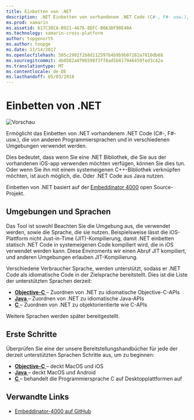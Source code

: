 ```yaml
---
title: Einbetten von .NET
description: .NET Einbetten von vorhandenem .NET Code (C#-, F#- usw.), die von anderen Programmiersprachen genutzt werden können
ms.prod: xamarin
ms.assetid: 617C38CA-B921-4A76-8DFC-B0A3DF90E48A
ms.technology: xamarin-cross-platform
author: topgenorth
ms.author: toopge
ms.date: 11/14/2017
ms.openlocfilehash: 505c2902f2b8d112597b4b9b9b07282a7810db68
ms.sourcegitcommit: 4b0582a0f06598f3ff8ad5b817946459fed3c42a
ms.translationtype: MT
ms.contentlocale: de-DE
ms.lasthandoff: 05/03/2018
---
```

# <a name="net-embedding"></a>Einbetten von .NET

![Vorschau](~/media/shared/preview.png)

Ermöglicht das Einbetten von .NET vorhandenem .NET Code (C#-, F#- usw.), die von anderen Programmiersprachen und in verschiedenen Umgebungen verwendet werden.

Dies bedeutet, dass wenn Sie eine .NET Bibliothek, die Sie aus der vorhandenen iOS-app verwenden möchten verfügen, können Sie dies tun.   Oder wenn Sie ihn mit einem systemeigenen C++-Bibliothek verknüpfen möchten, ist auch möglich, die.   Oder .NET Code aus Java nutzen.

Einbetten von .NET basiert auf der [Embeddinator 4000](https://github.com/mono/Embeddinator-4000) open Source-Projekt.

## <a name="environments-and-languages"></a>Umgebungen und Sprachen

Das Tool ist sowohl Beachten Sie die Umgebung aus, die verwendet werden, sowie die Sprache, die sie nutzen.   Beispielsweise lässt die iOS-Plattform nicht Just-in-Time (JIT)-Kompilierung, damit .NET einbetten statisch .NET Code in systemeigenen Code kompiliert wird, die in iOS verwendet werden kann.  Diese Enviroments wir einen Abruf JIT kompiliert, und anderen Umgebungen erlauben JIT-Kompilierung.

Verschiedene Verbraucher Sprache, werden unterstützt, sodass er .NET Code als idiomatische Code in der Zielsprache bereitstellt.   Dies ist die Liste der unterstützten Sprachen derzeit:

- [**Objective-C** ](objective-c/index.md) – Zuordnen von .NET zu idiomatische Objective-C-APIs
- [**Java** ](android/index.md) – Zuordnen von .NET zu idiomatische Java-APIs
- [**C** ](get-started/c.md) – Zuordnen von .NET zu objektorientierte wie C-APIs

Weitere Sprachen werden später bereitgestellt.

## <a name="getting-started"></a>Erste Schritte

Überprüfen Sie eine der unsere Bereitstellungshandbücher für jede der derzeit unterstützten Sprachen Schritte aus, um zu beginnen:

- [**Objective-C** ](get-started/objective-c/index.md) – deckt MacOS und iOS
- [**Java** ](get-started/java/index.md) – deckt MacOS und Android
- [**C** ](get-started/c.md) – behandelt die Programmiersprache C auf Desktopplattformen auf

## <a name="related-links"></a>Verwandte Links

- [Embeddinator-4000 auf GitHub](https://github.com/mono/Embeddinator-4000)
